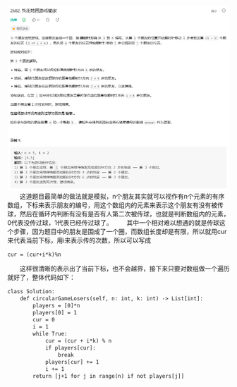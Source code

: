 ![Alt text](image/image-13.png)
&emsp;&emsp;这道题目最简单的做法就是模拟，n个朋友其实就可以视作有n个元素的有序数组，下标来表示朋友的编号，用这个数组内的元素来表示这个朋友有没有被传球，然后在循环内判断有没有是否有人第二次被传球，也就是判断数组内的元素，0代表没传过球，1代表已经传过球了。
&emsp;&emsp;其中一个相对难以想通的就是传球这个步骤，因为题目中的朋友是围成了一个圈，而数组长度却是有限，所以就用cur来代表当前下标，用i来表示传的次数，所以可以写成
```
cur = (cur+i*k)%n
```
&emsp;&emsp;这样很清晰的表示出了当前下标，也不会越界，接下来只要对数组做一个遍历就好了，整体代码如下：
```
class Solution:
    def circularGameLosers(self, n: int, k: int) -> List[int]:
        players = [0]*n
        players[0] = 1
        cur = 0
        i = 1
        while True:
            cur = (cur + i*k) % n
            if players[cur]:
                break
            players[cur] += 1
            i += 1
        return [j+1 for j in range(n) if not players[j]]
```